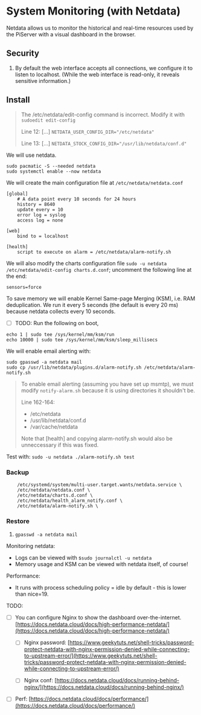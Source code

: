 # System Monitoring \(with Netdata\)

Netdata allows us to monitor the historical and real-time resources used by the PiServer with a visual dashboard in the browser.

## Security

1. By default the web interface accepts all connections, we configure it to listen to localhost. \(While the web interface is read-only, it reveals sensitive information.\)

## Install

> The /etc/netdata/edit-config command is incorrect. Modify it with `sudoedit edit-config`
>
> Line 12: \[...\] `NETDATA_USER_CONFIG_DIR="/etc/netdata"`
>
> Line 13: \[...\] `NETDATA_STOCK_CONFIG_DIR="/usr/lib/netdata/conf.d"`

We will use netdata.

```
sudo pacmatic -S --needed netdata
sudo systemctl enable --now netdata
```

We will create the main configuration file at `/etc/netdata/netdata.conf`

```
[global]
    # A data point every 10 seconds for 24 hours
    history = 8640
    update every = 10
    error log = syslog
    access log = none

[web]
    bind to = localhost

[health]
    script to execute on alarm = /etc/netdata/alarm-notify.sh
```

We will also modify the charts configuration file  `sudo -u netdata /etc/netdata/edit-config charts.d.conf`; uncomment the following line at the end:

```
sensors=force
```

To save memory we will enable Kernel Same-page Merging \(KSM\), i.e. RAM deduplication. We run it every 5 seconds \(the default is every 20 ms\) because netdata collects every 10 seconds.

* [ ] TODO: Run the following on boot, 

```
echo 1 | sudo tee /sys/kernel/mm/ksm/run
echo 10000 | sudo tee /sys/kernel/mm/ksm/sleep_millisecs
```

We will enable email alerting with:

```
sudo gpasswd -a netdata mail
sudo cp /usr/lib/netdata/plugins.d/alarm-notify.sh /etc/netdata/alarm-notify.sh
```

> To enable email alerting \(assuming you have set up msmtp\), we must modify `notify-alarm.sh` because it is using directories it shouldn't be.
>
> Line 162-164:
>
> * /etc/netdata
> * /usr/lib/netdata/conf.d
> * /var/cache/netdata
>
> Note that \[health\] and copying alarm-notify.sh would also be unneccessary if this was fixed.

Test with: `sudo -u netdata ./alarm-notify.sh test`

### Backup

```
    /etc/systemd/system/multi-user.target.wants/netdata.service \
    /etc/netdata/netdata.conf \
    /etc/netdata/charts.d.conf \
    /etc/netdata/health_alarm_notify.conf \
    /etc/netdata/alarm-notify.sh \
```

### Restore

1. `gpasswd -a netdata mail`

Monitoring netdata:

* Logs can be viewed with s`sudo journalctl -u netdata`
* Memory usage and KSM can be viewed with netdata itself, of course!

Performance:

* It runs with process scheduling policy = idle by default - this is lower than nice=19.

TODO:

* [ ] You can configure Nginx to show the dashboard over-the-internet. [https://docs.netdata.cloud/docs/high-performance-netdata/](https://docs.netdata.cloud/docs/high-performance-netdata/)

  * [ ] Nginx password: [https://www.geekytuts.net/shell-tricks/password-protect-netdata-with-nginx-permission-denied-while-connecting-to-upstream-error/](https://www.geekytuts.net/shell-tricks/password-protect-netdata-with-nginx-permission-denied-while-connecting-to-upstream-error/)

  * [ ] Nginx conf: [https://docs.netdata.cloud/docs/running-behind-nginx/](https://docs.netdata.cloud/docs/running-behind-nginx/)

* [ ] Perf: [https://docs.netdata.cloud/docs/performance/](https://docs.netdata.cloud/docs/performance/)



